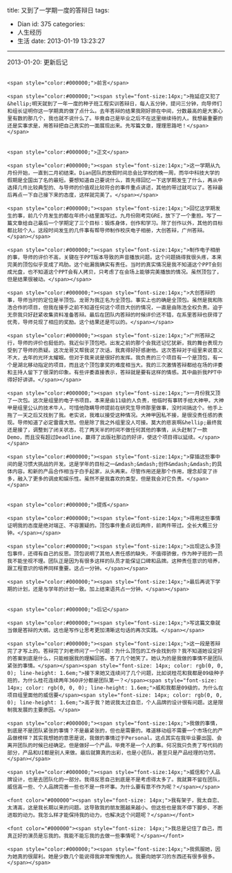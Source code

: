 title: 又到了一学期一度的答辩日
tags:
  - Dian
id: 375
categories:
  - 人生经历
  - 生活
date: 2013-01-19 13:23:27
---

<span style="font-size: 14px;">2013-01-20: 更新后记</span>

## 
	<span style="color:#000000;">前言</span>

	<span style="color:#000000;"><span style="font-size:14px;">拖延症又犯了&hellip;明天就到了一年一度的种子班工程实训答辩日，每人五分钟，提问三分钟，向导师们和组长证明你这一学期真的做了点什么。去年答辩的结果我刚好排在中间，分数最高的是大家心里有数的那几个，我也就不说什么了。毕竟自己是毕业之后不在这里继续待的人。我想最重要的还是实事求是，用答辩把自己真实的一面展现出来。先写篇文章，理理思路吧！</span></span>

## 
	<span style="color:#000000;">正文</span>

	<span style="color:#000000;"><span style="font-size:14px;">这一学期从九月份开始，一直到二月初结束。Dian团队的放假时间总会比学校的晚一周，而华中科技大学的假期是全国出了名的最短。要想知道自己要说什么，首先得回忆一下这学期发生了什么，再从中选择几件比较典型的、与导师的价值观比较符合的事件重点讲述，其他的带过就可以了。答辩最后再点一下自己接下来的态度，这样就完美了。</span></span>

	<span style="color:#000000;"><span style="font-size:14px;">回忆这学期发生的事，前几个月发生的都在年终小结里面写过。九月份刚考完GRE，放下了一个重担。写了一篇文章给自己最后一个学期定了三个目标：锻炼身体，创作和学习。除了创作以外，其他的目标都比较个人。这段时间发生的几件事有帮导师制作校庆电子相册，大创答辩，广州答辩。</span></span>

	<span style="color:#000000;"><span style="font-size:14px;">制作电子相册的事，导师的评价不高，关键在于PPT版本导致的声音播放问题。这个问题搞得我很头疼，本来完美的顶包似乎变成了鸡肋。这个纰漏我确实有责任。当时的真实情况是我不知道这个PPT会刻成光盘，也不知道这个PPT会有人拷贝，只考虑了在会场上能够完美播放的情况。虽然顶包了，但是结果很被动。</span></span>

	<span style="color:#000000;"><span style="font-size:14px;">大创答辩的事，导师当时的定位是半顶包。龙哥为我正名为全顶包。事实上也的确是全顶包。虽然是我和陈浩合作的项目，但我在接手之前不知道任何这个项目大创的情况，一直是由陈浩全权负责。迫于无奈我只好赶紧收集资料准备答辩。最后在团队内答辩的时候评价还不错，在系里答辩也获得了优秀，导师兑现了相应的奖励。这个结果还是可以的。</span></span>

	<span style="color:#000000;"><span style="font-size:14px;">广州答辩之行，导师的评价也挺低的。我近似于顶包吧。出发之前的那个会我还记忆犹新，我的舞台表现力受到了导师的质疑。这次龙哥又帮我说了次话，我真得好好感谢他。这次答辩对于组里来说意义不大，去年的光环太耀眼。但对于我来说是很好的发挥。我负责的三个项目有一个是顶包，有一个是湖北移动指定的项目，而且这个顶包拿奖的难度相当大。我的三次激情答辩都给在场的评委和主持人留下了很深的印象。有些评委直接表示，答辩就是要有这样的情感。其中曲折我PPT中得好好讲讲。</span></span>

	<span style="color:#000000;"><span style="font-size:14px;">一月份我又顶了一次包。这次是组里的电子书项目。本来是由11级的人负责，他临时有事转手给大神甲。大神甲是组里公认的技术牛人，可惜他隐瞒导师提前在研究生导师那里做事，没时间搞这个。他手上拖了一天之后又找到了我。老实说，我难以接受这种情况。大神甲因私不接，是很没责任感的表现。导师知道了必定雷霆大怒。但是除了我之外组里没人可接。莫大的悲哀啊&hellip;最终我还是接了，调整到了闭关状态，花了两天半的时间不做任何其他的事情，从头赶制了一款Demo，而且没有超过Deadline，赢得了出版社那边的好评，使这个项目得以延续。</span></span>

	<span style="color:#000000;"><span style="font-size:14px;">穿插这些事中间的是习惯大挑战的开发。这是学年的目标之一&mdash;&mdash;创作&mdash;&mdash;的具体内容。和新的产品合作相当于白手起家，从头再来。尽管作用还是那个作用，理念却变了许多，融入了更多的调皮和娱乐性。虽然不是我喜欢的类型，但是我会对它负责。</span></span>

## 
	<span style="color:#000000;">提炼</span>

	<span style="color:#000000;"><span style="font-size:14px;">得用这些事情证明我的态度是绝对端正、不容置疑的。顶包事件重点说后两件，前两件带过。全长大概三分钟。</span></span>

	<span style="color:#000000;"><span style="font-size:14px;">出现这么多顶包事件，还得有自己的反思。顶包说明了其他人责任感的缺失，不值得骄傲，作为种子班的一员我不能坐视不理。团队正是因为有很多这样的队员才能保证口碑和品牌。这种责任意识的培养，跟工程意识的培养同样重要。这占一分钟。</span></span>

	<span style="color:#000000;"><span style="font-size:14px;">最后再说下学期的计划，还是与学年的计划一致。加上结束语共占一分钟。</span></span>

## 
	<span style="color:#000000;">后记</span>

	<span style="color:#000000;"><span style="font-size:14px;">写这篇文章就当做是答辩的大纲。这也是写作让思考更加清晰这句话的再次实践。</span></span>

	<span style="color:#000000;"><span style="font-size:14px;">这一段是答辩完了才写上的。答辩完了刘老师问了一个问题：为什么顶包的工作会找到你？我不知道她设定好的答案到底是什么，只能根据我的理解回答。答了几个她笑了。她认为的是我做的事情不是团队紧张的事情。</span></span><span style="font-size: 14px; color: rgb(0, 0, 0); line-height: 1.6em;">接下来她又连续问了几个问题，比如说桂花和我都是09级种子班的，为什么桂花连续两年360评分都是团队第一？</span><span style="font-size: 14px; color: rgb(0, 0, 0); line-height: 1.6em;">威和我都是09级的，为什么在项目组里面他的威信要</span><span style="font-size: 14px; color: rgb(0, 0, 0); line-height: 1.6em;">高于我？她说我太过自恋，个人品牌的设计很有问题。这是限制我发展的主要原因。</span>

	<span style="color:#000000;"><span style="font-size:14px;">我做的事情，到底是不是团队紧张的事情？不是最紧张的，但也是需要的。难道移动组不需要一个市场化的产品做榜样？其实我想她的意思是说，我做的事情过于Personal。这点其实在我毕业要出国、会离开团队的时候已经确定。但是做好一个产品，毕竟不是一个人的事。何况我只负责了写代码的部分，产品和UI都是别人来做。最后就算真的出彩，也是小团队，甚至只是产品经理的功劳。</span></span>

	<span style="color:#000000;"><span style="font-size:14px;">威信和个人品牌设计，也是去团队化的一部分。我得反思自己到底是不是考虑得太多了。我就算不留在团队，威信高一些、个人品牌完善一些也不是一件坏事。为什么要有意不作为呢？</span></span>

	<font color="#000000"><span style="font-size: 14px;">我有架子，我太自恋、太清高，这是我长期以来的问题。这导致我的朋友圈越来越小。但这些也是我不停下脚步、不断进取的动力。我怎么样才能保持我的动力，也解决这个问题呢？</span></font>

	<font color="#000000"><span style="font-size: 14px;">我总是记住了自己，而真正好的演员是忘我的。我能不能忘我的去做一些事情呢？</span></font>

	<span style="color:#000000;"><span style="font-size:14px;">我佩服她，因为她真的很犀利。她是少数几个能说得我非常惭愧的人。我要向她学习的东西还有很多很多。</span></span>
